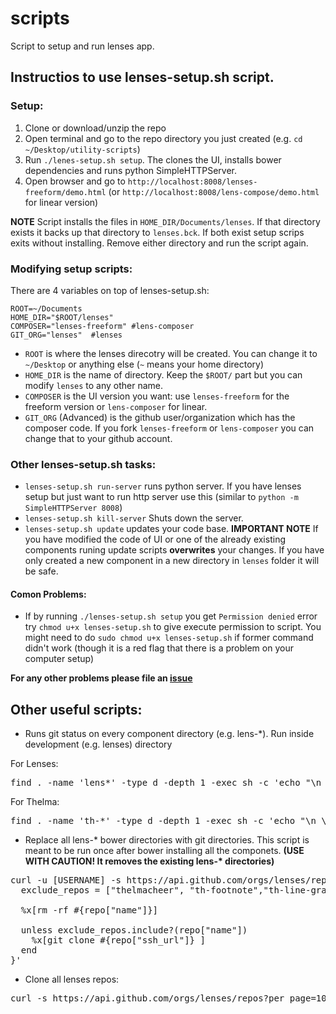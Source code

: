 # scripts
Script to setup and run lenses app.

## Instructios to use lenses-setup.sh script.

### Setup:
1. Clone or download/unzip the repo
2. Open terminal and go to the repo directory you just created (e.g. `cd ~/Desktop/utility-scripts`)
3. Run `./lenes-setup.sh setup`. The clones the UI, installs bower dependencies and runs python SimpleHTTPServer.
4. Open browser and go to `http://localhost:8008/lenses-freeform/demo.html` (or `http://localhost:8008/lens-compose/demo.html` for linear version)

**NOTE** Script installs the files in `HOME_DIR/Documents/lenses`. If that directory exists it backs up that directory to `lenses.bck`. If both exist setup scrips exits without installing. Remove either directory and run the script again.

### Modifying setup scripts:
There are 4 variables on top of lenses-setup.sh:
```
ROOT=~/Documents
HOME_DIR="$ROOT/lenses"
COMPOSER="lenses-freeform" #lens-composer
GIT_ORG="lenses"  #lenses
```

* `ROOT` is where the lenses direcotry will be created. You can change it to `~/Desktop` or anything else (`~` means your home directory)
* `HOME_DIR` is the name of directory. Keep the `$ROOT/` part but you can modify `lenses` to any other name.
* `COMPOSER` is the UI version you want: use `lenses-freeform` for the freeform version or `lens-composer` for linear.
* `GIT_ORG` (Advanced) is the github user/organization which has the composer code. If you fork `lenses-freeform` or `lens-composer` you can change that to your github account.

### Other lenses-setup.sh tasks:
* `lenses-setup.sh run-server` runs python server. If you have lenses setup but just want to run http server use this (similar to `python -m SimpleHTTPServer 8008`)
* `lenses-setup.sh kill-server` Shuts down the server.
* `lenses-setup.sh update` updates your code base. **IMPORTANT NOTE** If you have modified the code of UI or one of the already existing components runing update scripts **overwrites** your changes. If you have only created a new component in a new directory in `lenses` folder it will be safe.

#### Comon Problems:
* If by running `./lenses-setup.sh setup` you get `Permission denied` error try `chmod u+x lenses-setup.sh` to give execute permission to script. You might need to do `sudo chmod u+x lenses-setup.sh` if former command didn't work (though it is a red flag that there is a problem on your computer setup)

**For any other problems please file an [issue](https://github.com/lenses/utility-scripts/issues)**


## Other useful scripts:

* Runs git status on every component directory (e.g. lens-*). Run inside development (e.g. lenses) directory

For Lenses:
<pre>
find . -name 'lens*' -type d -depth 1 -exec sh -c 'echo "\n \x1B[0;33m CHECKING STATUS IN {} \x1B[0m \n"' \; -exec git -C {} status \;
</pre>
For Thelma:
<pre>
find . -name 'th-*' -type d -depth 1 -exec sh -c 'echo "\n \x1B[0;33m CHECKING STATUS IN {} \x1B[0m \n"' \; -exec git -C {} status \;
</pre>

* Replace all lens-* bower directories with git directories. This script is meant to be run once after bower installing all the componets. <b>(USE WITH CAUTION! It removes the existing lens-* directories)</b>
<pre>
curl -u [USERNAME] -s https://api.github.com/orgs/lenses/repos?per_page=100 | ruby -rubygems -e 'require "json"; JSON.load(STDIN.read).each { |repo| 
  exclude_repos = ["thelmacheer", "th-footnote","th-line-graph","th-multistep", "th-two-column","thelma-charts", "thelma", "thelma-component-demo", "thelma-components", "thelma-core", "thelma-data", "thelma-utils", "thelma-text", "thelmanews.github.io"]
  
  %x[rm -rf #{repo["name"]}]

  unless exclude_repos.include?(repo["name"])  
    %x[git clone #{repo["ssh_url"]} ]
  end
}' 
</pre>

* Clone all lenses repos:
<pre>
curl -s https://api.github.com/orgs/lenses/repos?per_page=100 | grep ssh_url | grep lens- | sed s/\"ssh_url\"\://g | sed s/\"//g | sed s/,//g | xargs -I {} -n 1 git clone {}
</pre>

